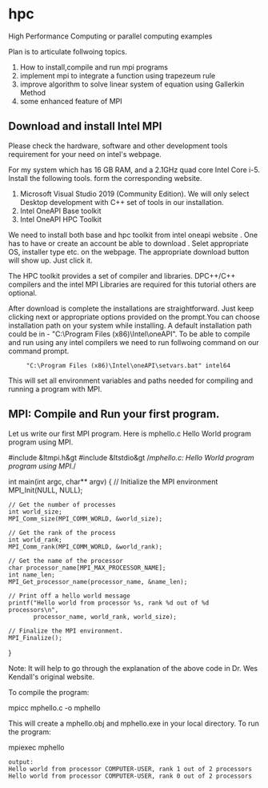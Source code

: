 # hpc
High Performance Computing or parallel computing examples

Plan is to articulate follwoing topics. 
1. How to install,compile and run mpi programs
2. implement mpi to integrate a function using trapezeum rule
3. improve algorithm to solve linear system of equation using Gallerkin Method
4. some enhanced feature of MPI

## Download and install Intel MPI

Please check the hardware, software and other development tools requirement for your need on intel's webpage.

For my system which has 16 GB RAM, and a 2.1GHz quad core Intel Core i-5. Install the following tools. form the corresponding website.
1. Microsoft Visual Studio 2019 (Community Edition). 
    We will only select Desktop development with C++ set of tools in our installation.
2. Intel OneAPI Base toolkit
3. Intel OneAPI HPC Toolkit 

We need to install both base and hpc toolkit from intel oneapi website . One has to have or create an account  be able to download . Selet appropriate OS, installer type etc. on the webpage. The appropriate download button will show up. Just click it.

The HPC toolkit provides a set of compiler and libraries.  DPC++/C++ compilers and the intel MPI Libraries are required for this tutorial others are optional. 

After download is complete the installations are straightforward. Just keep clicking next or appropriate options provided on the prompt.You can choose installation path on your system while installing. A default installation path could be in - "C:\Program Files (x86)\Intel\oneAPI". To be able to compile and run using any intel compilers we need to run follwoing command on our command prompt.
       
         "C:\Program Files (x86)\Intel\oneAPI\setvars.bat" intel64
         
   
This will set all environment variables and paths needed for compiling and running a program with MPI.
## MPI: Compile and Run your first program.
Let us write our first MPI program. Here is mphello.c Hello World program program using MPI.
       
#include &ltmpi.h&gt
#include &ltstdio&gt
/*mphello.c: Hello World program program using MPI.*/

int main(int argc, char** argv) {
    // Initialize the MPI environment
    MPI_Init(NULL, NULL);

    // Get the number of processes
    int world_size;
    MPI_Comm_size(MPI_COMM_WORLD, &world_size);

    // Get the rank of the process
    int world_rank;
    MPI_Comm_rank(MPI_COMM_WORLD, &world_rank);

    // Get the name of the processor
    char processor_name[MPI_MAX_PROCESSOR_NAME];
    int name_len;
    MPI_Get_processor_name(processor_name, &name_len);

    // Print off a hello world message
    printf("Hello world from processor %s, rank %d out of %d processors\n",
           processor_name, world_rank, world_size);

    // Finalize the MPI environment.
    MPI_Finalize();
}
       
 
Note: It will help to go through the explanation of the above code in Dr. Wes Kendall's original website. 

To compile the program:
       
mpicc mphello.c -o mphello
   
This will create a mphello.obj and mphello.exe in your local directory. To run the program:
       
mpiexec mphello         
    
    output:
    Hello world from processor COMPUTER-USER, rank 1 out of 2 processors
    Hello world from processor COMPUTER-USER, rank 0 out of 2 processors
         
   

